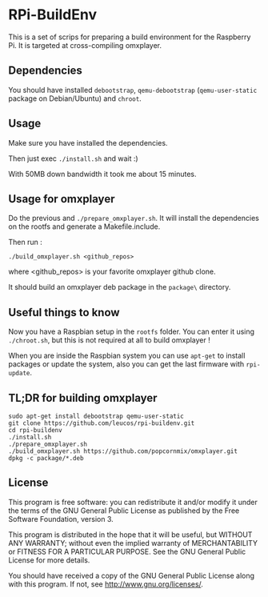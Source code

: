RPi-BuildEnv
============

This is a set of scrips for preparing a build environment for the
Raspberry Pi.
It is targeted at cross-compiling omxplayer.

Dependencies
------------

You should have installed `debootstrap`, `qemu-debootstrap`
(`qemu-user-static` package on Debian/Ubuntu) and `chroot`.

Usage
-----

Make sure you have installed the dependencies.

Then just exec `./install.sh` and wait :)

With 50MB down bandwidth it took me about 15 minutes.

Usage for omxplayer
-------------------

Do the previous and `./prepare_omxplayer.sh`. It will install the
dependencies on the rootfs and generate a Makefile.include.

Then run :

    ./build_omxplayer.sh <github_repos>

where <github_repos> is your favorite omxplayer github clone.

It should build an omxplayer deb package in the `package\` directory.

Useful things to know
---------------------

Now you have a Raspbian setup in the `rootfs` folder. You can enter it
using `./chroot.sh`, but this is not required at all to build omxplayer !

When you are inside the Raspbian system you can use `apt-get` to install
packages or update the system, also you can get the last firmware with
`rpi-update`.

TL;DR for building omxplayer
----------------------------

    sudo apt-get install debootstrap qemu-user-static
    git clone https://github.com/leucos/rpi-buildenv.git
    cd rpi-buildenv
    ./install.sh
    ./prepare_omxplayer.sh
    ./build_omxplayer.sh https://github.com/popcornmix/omxplayer.git
    dpkg -c package/*.deb

License
-------

This program is free software: you can redistribute it and/or modify
it under the terms of the GNU General Public License as published by
the Free Software Foundation, version 3.

This program is distributed in the hope that it will be useful,
but WITHOUT ANY WARRANTY; without even the implied warranty of
MERCHANTABILITY or FITNESS FOR A PARTICULAR PURPOSE.  See the
GNU General Public License for more details.

You should have received a copy of the GNU General Public License
along with this program.  If not, see <http://www.gnu.org/licenses/>.
